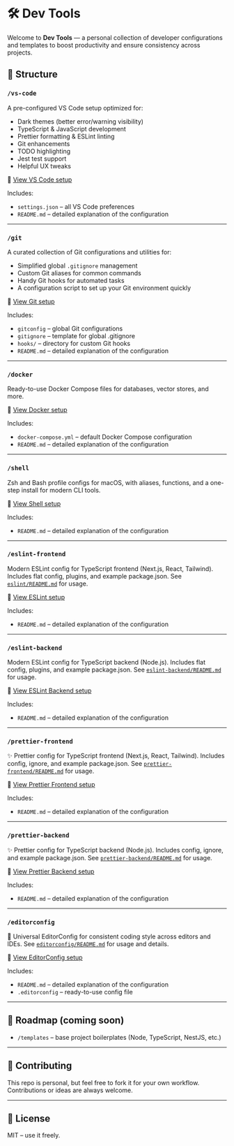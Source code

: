 # 🛠️ Dev Tools

Welcome to **Dev Tools** — a personal collection of developer configurations and templates to boost productivity and ensure consistency across projects.

## 📁 Structure

### `/vs-code`

A pre-configured VS Code setup optimized for:

- Dark themes (better error/warning visibility)
- TypeScript & JavaScript development
- Prettier formatting & ESLint linting
- Git enhancements
- TODO highlighting
- Jest test support
- Helpful UX tweaks

🔗 [View VS Code setup](./vs-code/README.md)

Includes:

- `settings.json` – all VS Code preferences
- `README.md` – detailed explanation of the configuration

---

### `/git`

A curated collection of Git configurations and utilities for:

- Simplified global `.gitignore` management
- Custom Git aliases for common commands
- Handy Git hooks for automated tasks
- A configuration script to set up your Git environment quickly

🔗 [View Git setup](./git/README.md)

Includes:

- `gitconfig` – global Git configurations
- `gitignore` – template for global .gitignore
- `hooks/` – directory for custom Git hooks
- `README.md` – detailed explanation of the configuration

---

### `/docker`

Ready-to-use Docker Compose files for databases, vector stores, and more.

🔗 [View Docker setup](./docker/README.md)

Includes:

- `docker-compose.yml` – default Docker Compose configuration
- `README.md` – detailed explanation of the configuration

---

### `/shell`

Zsh and Bash profile configs for macOS, with aliases, functions, and a one-step install for modern CLI tools.

🔗 [View Shell setup](./shell/README.md)

Includes:

- `README.md` – detailed explanation of the configuration

---

### `/eslint-frontend`

Modern ESLint config for TypeScript frontend (Next.js, React, Tailwind). Includes flat config, plugins, and example package.json. See [`eslint/README.md`](./eslint/README.md) for usage.

🔗 [View ESLint setup](./eslint/README.md)

Includes:

- `README.md` – detailed explanation of the configuration

---

### `/eslint-backend`

Modern ESLint config for TypeScript backend (Node.js). Includes flat config, plugins, and example package.json. See [`eslint-backend/README.md`](./eslint-backend/README.md) for usage.

🔗 [View ESLint Backend setup](./eslint-backend/README.md)

Includes:

- `README.md` – detailed explanation of the configuration

---

### `/prettier-frontend`

✨ Prettier config for TypeScript frontend (Next.js, React, Tailwind). Includes config, ignore, and example package.json. See [`prettier-frontend/README.md`](./prettier-frontend/README.md) for usage.

🔗 [View Prettier Frontend setup](./prettier-frontend/README.md)

Includes:

- `README.md` – detailed explanation of the configuration

---

### `/prettier-backend`

✨ Prettier config for TypeScript backend (Node.js). Includes config, ignore, and example package.json. See [`prettier-backend/README.md`](./prettier-backend/README.md) for usage.

🔗 [View Prettier Backend setup](./prettier-backend/README.md)

Includes:

- `README.md` – detailed explanation of the configuration

---

### `/editorconfig`

📝 Universal EditorConfig for consistent coding style across editors and IDEs. See [`editorconfig/README.md`](./editorconfig/README.md) for usage and details.

🔗 [View EditorConfig setup](./editorconfig/README.md)

Includes:

- `README.md` – detailed explanation of the configuration
- `.editorconfig` – ready-to-use config file

---

## 📌 Roadmap (coming soon)

- `/templates` – base project boilerplates (Node, TypeScript, NestJS, etc.)

---

## 🙌 Contributing

This repo is personal, but feel free to fork it for your own workflow. Contributions or ideas are always welcome.

---

## 📄 License

MIT – use it freely.
